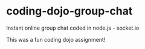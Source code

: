 # coding-dojo-group-chat

Instant online group chat coded in node.js - socket.io

This was a fun coding dojo assignment!
